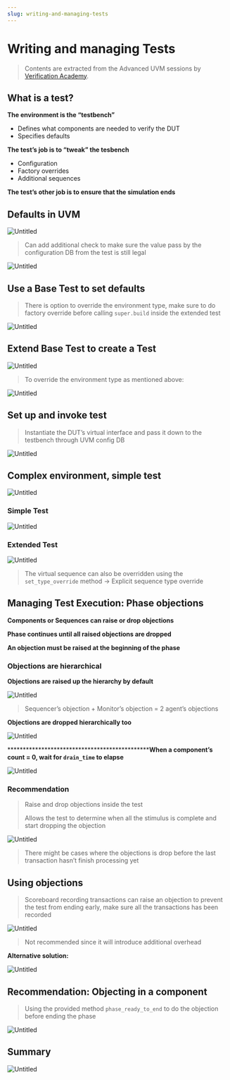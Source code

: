 ```yaml
---
slug: writing-and-managing-tests
---
```


# Writing and managing Tests

> Contents are extracted from the Advanced UVM sessions by [Verification Academy](https://verificationacademy.com/).

## What is a test?

********************************************************************The environment is the “testbench”********************************************************************

- Defines what components are needed to verify the DUT
- Specifies defaults

******************The test’s job is to “tweak” the tesbench******************

- Configuration
- Factory overrides
- Additional sequences

********************The test’s other job is to ensure that the simulation ends********************

## Defaults in UVM

![Untitled](Writing%20and%20managing%20Tests%2079e0d3fbda0b4ef1b25fdefc394cbb0f/Untitled.png)

> Can add additional check to make sure the value pass by the configuration DB from the test is still legal
> 

![Untitled](Writing%20and%20managing%20Tests%2079e0d3fbda0b4ef1b25fdefc394cbb0f/Untitled%201.png)

## Use a Base Test to set defaults

> There is option to override the environment type, make sure to do factory override before calling `super.build` inside the extended test
> 

![Untitled](Writing%20and%20managing%20Tests%2079e0d3fbda0b4ef1b25fdefc394cbb0f/Untitled%202.png)

## Extend Base Test to create a Test

![Untitled](Writing%20and%20managing%20Tests%2079e0d3fbda0b4ef1b25fdefc394cbb0f/Untitled%203.png)

> To override the environment type as mentioned above:
> 

![Untitled](Writing%20and%20managing%20Tests%2079e0d3fbda0b4ef1b25fdefc394cbb0f/Untitled%204.png)

## Set up and invoke test

> Instantiate the DUT’s virtual interface and pass it down to the testbench through UVM config DB
> 

![Untitled](Writing%20and%20managing%20Tests%2079e0d3fbda0b4ef1b25fdefc394cbb0f/Untitled%205.png)

## Complex environment, simple test

![Untitled](Writing%20and%20managing%20Tests%2079e0d3fbda0b4ef1b25fdefc394cbb0f/Untitled%206.png)

### Simple Test

![Untitled](Writing%20and%20managing%20Tests%2079e0d3fbda0b4ef1b25fdefc394cbb0f/Untitled%207.png)

### Extended Test

![Untitled](Writing%20and%20managing%20Tests%2079e0d3fbda0b4ef1b25fdefc394cbb0f/Untitled%208.png)

> The virtual sequence can also be overridden using the `set_type_override` method → Explicit sequence type override
> 

## Managing Test Execution: Phase objections

**************Components or Sequences can raise or drop objections**************

**Phase continues until all raised objections are dropped**

**An objection must be raised at the beginning of the phase**

### Objections are hierarchical

**********************************************************************Objections are raised up the hierarchy by default**********************************************************************

![Untitled](Writing%20and%20managing%20Tests%2079e0d3fbda0b4ef1b25fdefc394cbb0f/Untitled%209.png)

> Sequencer’s objection + Monitor’s objection = 2 agent’s objections
> 

**********************************Objections are dropped hierarchically too**********************************

![Untitled](Writing%20and%20managing%20Tests%2079e0d3fbda0b4ef1b25fdefc394cbb0f/Untitled%2010.png)

************************************************When a component’s count = 0, wait for `drain_time` to elapse**

![Untitled](Writing%20and%20managing%20Tests%2079e0d3fbda0b4ef1b25fdefc394cbb0f/Untitled%2011.png)

### Recommendation

> Raise and drop objections inside the test
> 
> 
> Allows the test to determine when all the stimulus is complete and start dropping the objection
> 

![Untitled](Writing%20and%20managing%20Tests%2079e0d3fbda0b4ef1b25fdefc394cbb0f/Untitled%2012.png)

> There might be cases where the objections is drop before the last transaction hasn’t finish processing yet
> 

## Using objections

> Scoreboard recording transactions can raise an objection to prevent the test from ending early, make sure all the transactions has been recorded
> 

![Untitled](Writing%20and%20managing%20Tests%2079e0d3fbda0b4ef1b25fdefc394cbb0f/Untitled%2013.png)

> Not recommended since it will introduce additional overhead
> 

**Alternative solution:**

![Untitled](Writing%20and%20managing%20Tests%2079e0d3fbda0b4ef1b25fdefc394cbb0f/Untitled%2014.png)

## Recommendation: Objecting in a component

> Using the provided method `phase_ready_to_end` to do the objection before ending the phase
> 

![Untitled](Writing%20and%20managing%20Tests%2079e0d3fbda0b4ef1b25fdefc394cbb0f/Untitled%2015.png)

## Summary

![Untitled](Writing%20and%20managing%20Tests%2079e0d3fbda0b4ef1b25fdefc394cbb0f/Untitled%2016.png)